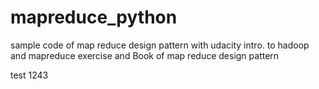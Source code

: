 # mapreduce_python
sample code of map reduce design pattern with udacity intro. to hadoop and mapreduce exercise and Book of map reduce design pattern

test 1243
